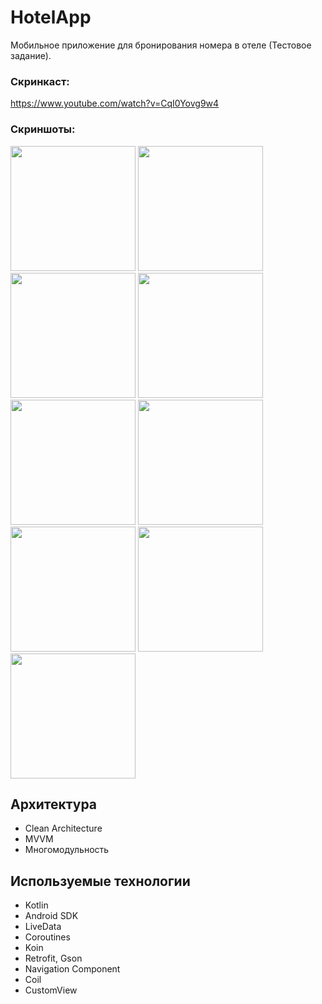 # HotelApp

  Мобильное приложение для бронирования номера в отеле (Тестовое задание).

### Скринкаст: 
https://www.youtube.com/watch?v=CqI0Yovg9w4

### Скриншоты:
<image src='https://github.com/arshapshap/hotelapp/assets/48681339/b8627371-f055-4514-80a0-509c993146d8' width=200 />
<image src='https://github.com/arshapshap/hotelapp/assets/48681339/a82a8f9e-0db1-48ea-9349-c293215005ac' width=200 />
<image src='https://github.com/arshapshap/hotelapp/assets/48681339/942dac18-d6ca-4d84-8aac-84a65406455f' width=200 />
<image src='https://github.com/arshapshap/hotelapp/assets/48681339/db70f011-b169-481e-bd24-80682f9611d6' width=200 />
<image src='https://github.com/arshapshap/hotelapp/assets/48681339/3bb33d3c-caf0-48bd-901c-9ec0651a7442' width=200 />
<image src='https://github.com/arshapshap/hotelapp/assets/48681339/da0a4095-cfd8-401d-8c19-2e7e2d155945' width=200 />
<image src='https://github.com/arshapshap/hotelapp/assets/48681339/9d0cb734-7f9e-4f7f-a5a6-0941f1917b6d' width=200 />
<image src='https://github.com/arshapshap/hotelapp/assets/48681339/62e38099-c34e-4ce8-95b7-24d3f0e8c185' width=200 />
<image src='https://github.com/arshapshap/hotelapp/assets/48681339/ecfbdb82-c0ff-4391-8e29-05ff5662cce7' width=200 />

## Архитектура
* Clean Architecture
* MVVM
* Многомодульность

## Используемые технологии

* Kotlin
* Android SDK
* LiveData
* Coroutines
* Koin
* Retrofit, Gson
* Navigation Component
* Coil
* CustomView
